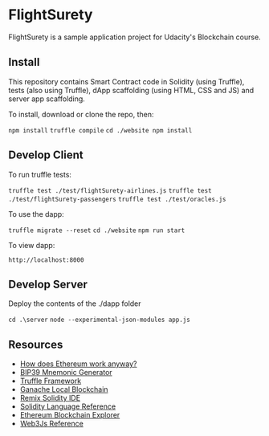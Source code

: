 # FlightSurety

FlightSurety is a sample application project for Udacity's Blockchain course.

## Install

This repository contains Smart Contract code in Solidity (using Truffle), tests (also using Truffle), dApp scaffolding (using HTML, CSS and JS) and server app scaffolding.

To install, download or clone the repo, then:

`npm install`
`truffle compile`
`cd ./website npm install`

## Develop Client

To run truffle tests:

`truffle test ./test/flightSurety-airlines.js`
`truffle test ./test/flightSurety-passengers`
`truffle test ./test/oracles.js`

To use the dapp:

`truffle migrate --reset`
`cd ./website`
`npm run start`

To view dapp:

`http://localhost:8000`

## Develop Server

Deploy the contents of the ./dapp folder

`cd .\server`
`node --experimental-json-modules app.js`

## Resources

* [How does Ethereum work anyway?](https://medium.com/@preethikasireddy/how-does-ethereum-work-anyway-22d1df506369)
* [BIP39 Mnemonic Generator](https://iancoleman.io/bip39/)
* [Truffle Framework](http://truffleframework.com/)
* [Ganache Local Blockchain](http://truffleframework.com/ganache/)
* [Remix Solidity IDE](https://remix.ethereum.org/)
* [Solidity Language Reference](http://solidity.readthedocs.io/en/v0.4.24/)
* [Ethereum Blockchain Explorer](https://etherscan.io/)
* [Web3Js Reference](https://github.com/ethereum/wiki/wiki/JavaScript-API)